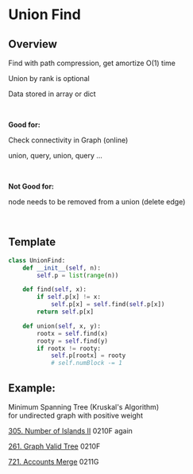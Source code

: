 # Union Find

## Overview 

Find with path compression, get amortize O(1) time

Union by rank is optional

Data stored in array or dict

   

__Good for:__

Check connectivity in Graph (online)

union, query, union, query ... 

   

__Not Good for:__

node needs to be removed from a union (delete edge)

   

## Template

```python
class UnionFind:
    def __init__(self, n):
        self.p = list(range(n))

    def find(self, x):
        if self.p[x] != x:
            self.p[x] = self.find(self.p[x])
        return self.p[x]

    def union(self, x, y):
        rootx = self.find(x)
        rooty = self.find(y)
        if rootx != rooty:
            self.p[rootx] = rooty
            # self.numBlock -= 1
```


## Example:

Minimum Spanning Tree (Kruskal's Algorithm)\
for undirected graph with positive weight

[305. Number of Islands II](https://leetcode.com/problems/number-of-islands-ii/)
0210F again

[261. Graph Valid Tree](https://leetcode.com/problems/graph-valid-tree/)
0210F

[721. Accounts Merge](https://leetcode.com/problems/accounts-merge/)
0211G

